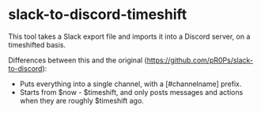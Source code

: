slack-to-discord-timeshift
==========================

This tool takes a Slack export file and imports it into a Discord server, on a timeshifted basis.

Differences between this and the original (https://github.com/pR0Ps/slack-to-discord):

* Puts everything into a single channel, with a \[#channelname] prefix.
* Starts from $now - $timeshift, and only posts messages and actions when they are roughly $timeshift ago.

